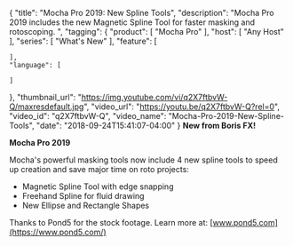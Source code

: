 {
  "title": "Mocha Pro 2019: New Spline Tools",
  "description": "Mocha Pro 2019 includes the new Magnetic Spline Tool for faster masking and rotoscoping. ",
  "tagging": {
    "product": [
      "Mocha Pro"
    ],
    "host": [
      "Any Host"
    ],
    "series": [
      "What's New"
    ],
    "feature": [

    ],
    "language": [

    ]
  },
  "thumbnail_url": "https://img.youtube.com/vi/q2X7ftbvW-Q/maxresdefault.jpg",
  "video_url": "https://youtu.be/q2X7ftbvW-Q?rel=0",
  "video_id": "q2X7ftbvW-Q",
  "video_name": "Mocha-Pro-2019-New-Spline-Tools",
  "date": "2018-09-24T15:41:07-04:00"
}
**New from Boris FX!**

**Mocha Pro 2019**

Mocha's powerful masking tools now include 4 new spline tools to speed up creation and save major time on roto projects:

* Magnetic Spline Tool with edge snapping
* Freehand Spline for fluid drawing
* New Ellipse and Rectangle Shapes

Thanks to Pond5 for the stock footage. Learn more at: [www.pond5.com](https://www.pond5.com/)
